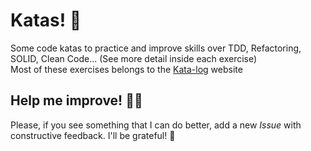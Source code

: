 # Katas! 🥋

Some code katas to practice and improve skills over TDD, Refactoring, SOLID, Clean Code... (See more detail inside each exercise)  
Most of these exercises belongs to the [Kata-log](https://kata-log.rocks/) website

## Help me improve! 👩‍🏫

Please, if you see something that I can do better, add a new _Issue_ with constructive feedback. I'll be grateful! 👏
